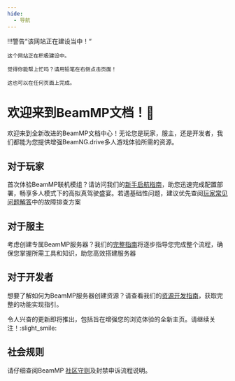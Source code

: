 ```yaml
---
hide:
  - 导航
---
```


!!!警告“该网站正在建设当中！“

```
这个网站正在积极建设中。

觉得你能帮上忙吗？请用铅笔在右侧点击页面！

这也可以在任何页面上完成。
```

# 欢迎来到BeamMP文档！:tada:

欢迎来到全新改进的BeamMP文档中心！无论您是玩家，服主，还是开发者，我们都能为您提供增强BeamNG.drive多人游戏体验所需的资源。

## 对于玩家

首次体验BeamMP联机模组？请访问我们的[新手启航指南](../game/getting-started.md)，助您迅速完成配置部署，畅享多人模式下的高拟真驾驶盛宴。若遇基础性问题，建议优先查阅[玩家常见问题解答](../FAQ/player-faq.md)中的故障排查方案

## 对于服主

考虑创建专属BeamMP服务器？我们的[完整指南](../server/create-a-server.md)将逐步指导您完成整个流程，确保您掌握所需工具和知识，助您高效搭建服务器

## 对于开发者

想要了解如何为BeamMP服务器创建资源？请查看我们的[资源开发指南](../guides/mod-creation/server/getting-started.md)，获取完整的功能实现指引。

令人兴奋的更新即将推出，包括旨在增强您的浏览体验的全新主页。请继续关注！:slight_smile:

## 社会规则

请仔细查阅BeamMP [社区守则](https://docs.beammp.com/community/rules/)及封禁申诉流程说明。
